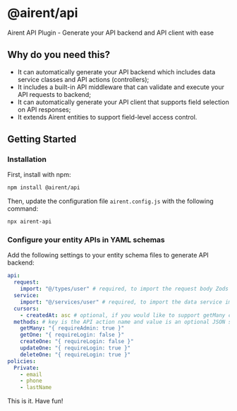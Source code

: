 # @airent/api

Airent API Plugin - Generate your API backend and API client with ease

## Why do you need this?

- It can automatically generate your API backend which includes data service classes and API actions (controllers);
- It includes a built-in API middleware that can validate and execute your API requests to backend;
- It can automatically generate your API client that supports field selection on API responses;
- It extends Airent entities to support field-level access control.

## Getting Started

### Installation

First, install with npm:

```bash
npm install @airent/api
```

Then, update the configuration file `airent.config.js` with the following command:

```bash
npx airent-api
```

### Configure your entity APIs in YAML schemas

Add the following settings to your entity schema files to generate API backend:

```yaml
api:
  request:
    import: "@/types/user" # required, to import the request body Zods
  service:
    import: "@/services/user" # required, to import the data service implementation for API actions
  cursors:
    - createdAt: asc # optional, if you would like to support getMany cursors
  methods: # key is the API action name and value is an optional JSON string for authentication options
    getMany: "{ requireAdmin: true }"
    getOne: "{ requireLogin: false }"
    createOne: "{ requireLogin: false }"
    updateOne: "{ requireLogin: true }"
    deleteOne: "{ requireLogin: true }"
policies:
  Private:
    - email
    - phone
    - lastName
```

This is it. Have fun!
